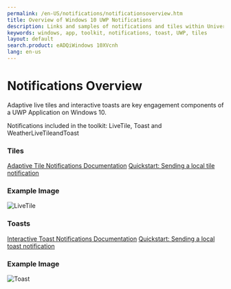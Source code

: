 ```yaml
---
permalink: /en-US/notifications/notificationsoverview.htm
title: Overview of Windows 10 UWP Notifications 
description: Links and samples of notifications and tiles within Universal Windows Platform
keywords: windows, app, toolkit, notifications, toast, UWP, tiles
layout: default
search.product: eADQiWindows 10XVcnh
lang: en-us
---
```


# Notifications Overview 

Adaptive live tiles and interactive toasts are key engagement components of a UWP Application on Windows 10.  

Notifications included in the toolkit: LiveTile, Toast and WeatherLiveTileandToast

### Tiles

[Adaptive Tile Notifications Documentation](https://blogs.msdn.microsoft.com/tiles_and_toasts/2015/06/30/adaptive-tile-templates-schema-and-documentation/)
[Quickstart: Sending a local tile notification](https://blogs.msdn.microsoft.com/tiles_and_toasts/2015/10/05/quickstart-sending-a-local-tile-notification-in-windows-10/)

### Example Image

![LiveTile]({{site.baseurl}}/resources/images/Notifications-LiveTile.gif "LiveTile")

### Toasts

[Interactive Toast Notifications Documentation](https://blogs.msdn.microsoft.com/tiles_and_toasts/2015/07/02/adaptive-and-interactive-toast-notifications-for-windows-10/)
[Quickstart: Sending a local toast notification](https://blogs.msdn.microsoft.com/tiles_and_toasts/2015/07/08/quickstart-sending-a-local-toast-notification-and-handling-activations-from-it-windows-10/)

### Example Image

![Toast]({{site.baseurl}}/resources/images/Notifications-PopToast.gif "Toast")



